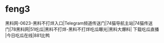 # feng3
黑料网-0623-黑料不打烊入口|Telegram频道传送门|74猫导航主站|74猫传送门|78黑料网|51吃瓜|黑料不打烊-黑料不打烊吃瓜曝光|黑料大爆料| 下载吃瓜直播 |今日吃瓜在线|881比鸭
